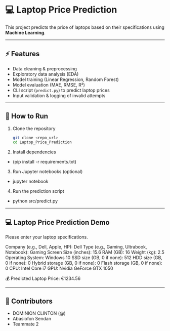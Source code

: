 # 💻 Laptop Price Prediction

This project predicts the price of laptops based on their specifications using **Machine Learning**.

---

## ⚡ Features
- Data cleaning & preprocessing  
- Exploratory data analysis (EDA)  
- Model training (Linear Regression, Random Forest)  
- Model evaluation (MAE, RMSE, R²)  
- CLI script (`predict.py`) to predict laptop prices  
- Input validation & logging of invalid attempts  

---

## 🚀 How to Run
1. Clone the repository  
   ```bash
   git clone <repo_url>
   cd Laptop_Price_Prediction

2. Install dependencies 
  - (pip install -r requirements.txt)

3. Run Jupyter notebooks (optional)
  - jupyter notebook

4. Run the prediction script
  - python src/predict.py

---

## 💻 Laptop Price Prediction Demo
Please enter your laptop specifications.

Company (e.g., Dell, Apple, HP): Dell
Type (e.g., Gaming, Ultrabook, Notebook): Gaming
Screen Size (inches): 15.6
RAM (GB): 16
Weight (kg): 2.5
Operating System: Windows 10
SSD size (GB, 0 if none): 512
HDD size (GB, 0 if none): 0
Hybrid storage (GB, 0 if none): 0
Flash storage (GB, 0 if none): 0
CPU: Intel Core i7
GPU: Nvidia GeForce GTX 1050

💰 Predicted Laptop Price: €1234.56

---

## 👥 Contributors
- DOMINION CLINTON (@)
- Abasiofon Sendan
- Teammate 2